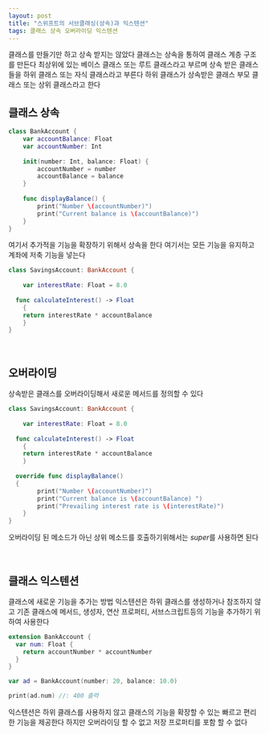 ```yaml
---
layout: post
title: "스위프트의 서브클래싱(상속)과 익스텐션"
tags: 클래스 상속 오버라이딩 익스텐션
---
```


클래스를 만들기만 하고 상속 받지는 않았다 클래스는 상속을 통하여 클래스 계층 구조를 만든다 최상위에 있는 베이스 클래스 또는 루트 클래스라고 부르며 상속 받은 클래스들을 하위 클래스 또는 자식 클래스라고 부른다 하위 클래스가 상속받은 클래스 부모 클래스 또는 상위 클래스라고 한다

## 클래스 상속

``` swift
class BankAccount {
    var accountBalance: Float
    var accountNumber: Int
    
    init(number: Int, balance: Float) {
        accountNumber = number
        accountBalance = balance
    }
    
    func displayBalance() {
        print("Number \(accountNumber)")
        print("Current balance is \(accountBalance)")
    }
}
```

여기서 추가적을 기능을 확장하기 위해서 상속을 한다 여기서는 모든 기능을 유지하고 계좌에 저축 기능을 넣는다

``` swift
class SavingsAccount: BankAccount {
  
	var interestRate: Float = 8.0 
  
  func calculateInterest() -> Float
	{
  	return interestRate * accountBalance
	}
}

```

&nbsp;

## 오버라이딩

상속받은 클래스를 오버라이딩해서 새로운 메서드를 정의할 수 있다

``` swift
class SavingsAccount: BankAccount {
  
	var interestRate: Float = 8.0 
  
  func calculateInterest() -> Float
	{
  	return interestRate * accountBalance
	}
  
  override func displayBalance()
  {
		print("Number \(accountNumber)")
		print("Current balance is \(accountBalance) ")
		print("Prevailing interest rate is \(interestRate)")
	}
}
```

오버라이딩 된 메소드가 아닌 상위 메소드를 호출하기위해서는 *super*를 사용하면 된다

&nbsp;

## 클래스 익스텐션

클래스에 새로운 기능을 추가는 방법 익스텐션은 하위 클래스를 생성하거나 참조하지 않고 기존 클래스에 메서드, 생성자, 연산 프로퍼티, 서브스크립트등의 기능을 추가하기 위하여 사용한다
``` swift
extension BankAccount {
  var num: Float {
    return accountNumber * accountNumber
  }
}
```

``` swift
var ad = BankAccount(number: 20, balance: 10.0)

print(ad.num) //: 400 출력
```

익스텐션은 하위 클래스를 사용하지 않고 클래스의 기능을 확장할 수 있는 빠르고 편리한 기능을 제공한다 하지만 오버라이딩 할 수 없고 저장 프로퍼티를 포함 할 수 없다 